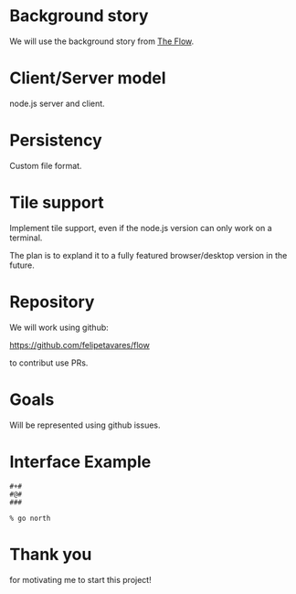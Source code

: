 # Background story

We will use the background story from [The Flow](http://ctrl-c.club/~philips/shortstories/2927938077851216750.html).

# Client/Server model

node.js server and client.

# Persistency

Custom file format.

# Tile support 

Implement tile support, even if the node.js version can only work on a terminal.

The plan is to expland it to a fully featured browser/desktop version in the future.

# Repository

We will work using github:

https://github.com/felipetavares/flow

to contribut use PRs.

# Goals

Will be represented using github issues.

# Interface Example

```
#+#
#@#
###

% go north
```

# Thank you

for motivating me to start this project! 
